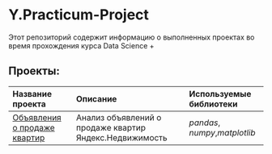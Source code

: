 # Y.Practicum-Project

Этот репозиторий содержит информацию о выполненных проектах во время прохождения курса Data Science +

## Проекты:

| Название проекта | Описание | Используемые библиотеки | 
| :---------------------- | :---------------------- | :---------------------- |
| [Объявления о продаже квартир]() | Анализ объявлений о продаже квартир Яндекс.Недвижимость| *pandas*, *numpy*,*matplotlib* |
